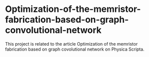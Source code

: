 # Optimization-of-the-memristor-fabrication-based-on-graph-convolutional-network
This project is related to the article Optimization of the memristor fabrication based on graph covolutional network on Physica Scripta.
